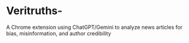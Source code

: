 # Veritruths-
A Chrome extension using ChatGPT/Gemini to analyze news articles for bias, misinformation, and author credibility
